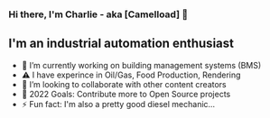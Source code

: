 ### Hi there, I'm Charlie - aka [Camelload] 👋 

## I'm an industrial automation enthusiast

- 🌱 I’m currently working on building management systems (BMS)
- ⚠️ I have experince in Oil/Gas, Food Production, Rendering
- 👯 I’m looking to collaborate with other content creators
- 🥅 2022 Goals: Contribute more to Open Source projects
- ⚡ Fun fact: I'm also a pretty good diesel mechanic...
